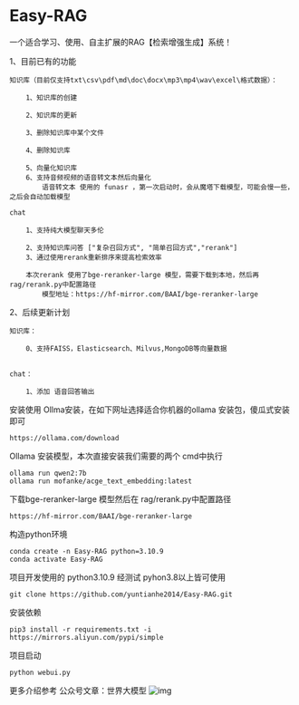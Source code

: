 # Easy-RAG
一个适合学习、使用、自主扩展的RAG【检索增强生成】系统！


1、目前已有的功能

    知识库（目前仅支持txt\csv\pdf\md\doc\docx\mp3\mp4\wav\excel\格式数据）：

        1、知识库的创建

        2、知识库的更新

        3、删除知识库中某个文件

        4、删除知识库

        5、向量化知识库
        6、支持音频视频的语音转文本然后向量化 
            语音转文本 使用的 funasr ，第一次启动时，会从魔塔下载模型，可能会慢一些，之后会自动加载模型

    chat

        1、支持纯大模型聊天多伦

        2、支持知识库问答 ["复杂召回方式", "简单召回方式","rerank"]
        3、通过使用rerank重新排序来提高检索效率
        
        本次rerank 使用了bge-reranker-large 模型，需要下载到本地，然后再 rag/rerank.py中配置路径
            模型地址：https://hf-mirror.com/BAAI/bge-reranker-large

2、后续更新计划

    知识库：

        0、支持FAISS，Elasticsearch、Milvus,MongoDB等向量数据


    chat：

        1、添加 语音回答输出
        

安装使用
  Ollma安装，在如下网址选择适合你机器的ollama 安装包，傻瓜式安装即可
  
    https://ollama.com/download
  Ollama 安装模型，本次直接安装我们需要的两个 cmd中执行
  
    ollama run qwen2:7b
    ollama run mofanke/acge_text_embedding:latest
   
  下载bge-reranker-large 模型然后在 rag/rerank.py中配置路径
    
    https://hf-mirror.com/BAAI/bge-reranker-large
    
  构造python环境
  
    conda create -n Easy-RAG python=3.10.9
    conda activate Easy-RAG
    
  项目开发使用的 python3.10.9  经测试 pyhon3.8以上皆可使用
  
    git clone https://github.com/yuntianhe2014/Easy-RAG.git
  安装依赖
  
    pip3 install -r requirements.txt -i  https://mirrors.aliyun.com/pypi/simple
  项目启动
  
    python webui.py

更多介绍参考 公众号文章：世界大模型
![img](https://github.com/yuntianhe2014/Easy-RAG/blob/main/img/%E5%BE%AE%E4%BF%A1%E5%9B%BE%E7%89%87_20240524180648.jpg)


